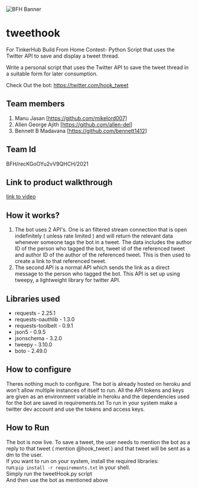 ![BFH Banner](https://trello-attachments.s3.amazonaws.com/542e9c6316504d5797afbfb9/542e9c6316504d5797afbfc1/39dee8d993841943b5723510ce663233/Frame_19.png)

# tweethook
For TinkerHub Build From Home Contest- Python Script that uses the Twitter API to save and display a tweet thread.

Write a personal script that uses the Twitter API to save the tweet thread in a suitable form for later consumption.

Check Out the bot: https://twitter.com/hook_tweet
## Team members
1. Manu Jasan [https://github.com/mikelord007]
2. Allen George Ajith [https://github.com/allen-del]
3. Bennett B Madavana [https://github.com/bennett1412]
## Team Id
 BFH/recKGoOYu2vV9QHCH/2021 
## Link to product walkthrough
[link to video](https://drive.google.com/file/d/1rC-u5A2BqRn3NvJZZAa1By6PqNtYv3jG/view?usp=sharing)

## How it works?
1. The bot uses 2 API's. One is an filtered stream connection that is open indefinitely ( unless rate limited ) and will return the relevant data whenever someone tags the bot in a tweet. The data includes the author ID of the person who tagged the bot, tweet id of the referenced tweet and author ID of the author of the referenced tweet. This is then used to create a link to that referenced tweet.
2. The second API is a normal API which sends the link as a direct message to the person who tagged the bot. This API is set up using tweepy, a lightweight library for twitter API.

## Libraries used
- requests - 2.25.1
- requests-oauthlib - 1.3.0
- requests-toolbelt - 0.9.1
- json5 - 0.9.5
- jsonschema - 3.2.0
- tweepy - 3.10.0
- boto - 2.49.0
## How to configure
Theres nothing much to configure. The bot is already hosted on heroku and won't allow multiple instances of itself to run.
All the API tokens and keys are given as an environment variable in heroku and the dependencies used for the bot are saved in requirements.txt
To run in your system make a twitter dev account and use the tokens and access keys.
## How to Run
The bot is now live. To save a tweet, the user needs to mention the bot as a reply to that tweet ( mention @hook_tweet ) and that tweet will be sent as a dm to the user.  
If you want to run on your system, install the required libraries:  
run:`pip install -r requirements.txt` in your shell.  
Simply run the tweetHook.py script  
And then use the bot as mentioned above  

